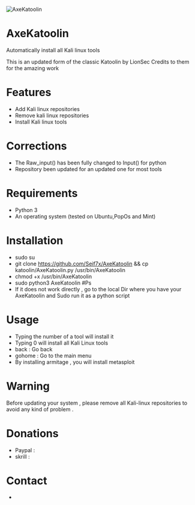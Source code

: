 ![AxeKatoolin](https://cloud.githubusercontent.com/assets/8742190/9415562/83397aae-4840-11e5-8f72-28dfffcc70a9.png)
# AxeKatoolin
Automatically install all Kali linux tools

This is an updated form of the classic Katoolin by LionSec 
Credits to them for the amazing work 

# Features
- Add Kali linux repositories
- Remove kali linux repositories
- Install Kali linux tools
# Corrections 
- The Raw_input() has been fully changed to Input() for python
- Repository been updated for an updated one for most tools 

# Requirements
- Python 3
- An operating system (tested on Ubuntu,PopOs and Mint)

# Installation
- sudo su
- git clone https://github.com/Seif7x/AxeKatoolin && cp katoolin/AxeKatoolin.py /usr/bin/AxeKatoolin
- chmod +x /usr/bin/AxeKatoolin
- sudo python3 AxeKatoolin 
#Ps 
- If it does not work directly , go to the local Dir where you have your AxeKatoolin and Sudo run it as a python script


# Usage
- Typing the number of a tool will install it
- Typing 0 will install all Kali Linux tools
- back : Go back
- gohome : Go to the main menu
- By installing armitage , you will install metasploit

# Warning
Before updating your system , please remove all Kali-linux repositories to avoid any kind of problem .

#



# Donations
- Paypal : 
- skrill : 


# Contact
-
